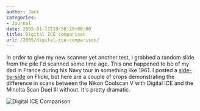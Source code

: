 ```yaml
---
author: Jack
categories:
- Journal
date: 2005-01-11T19:58:29+00:00
title: Digital ICE comparison
url: /2005/digital-ice-comparison/
---
```


In order to give my new scanner yet another test, I grabbed a random slide from the pile I'd scanned some time ago. This one happened to be of my dad in France during his Navy tour in something like 1961. I posted a [side-by-side][1] on Flickr, but here are a couple of crops demonstrating the difference in scans between the Nikon Coolscan V with Digital ICE and the Minolta Scan Duel III without. It's pretty dramatic.

![Digital ICE Comparison][2]

 [1]: http://flickr.com/photos/jbaty/3262504/
 [2]: /images/blog/icecompare.jpg